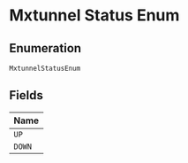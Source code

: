 
# Mxtunnel Status Enum

## Enumeration

`MxtunnelStatusEnum`

## Fields

| Name |
|  --- |
| `UP` |
| `DOWN` |

